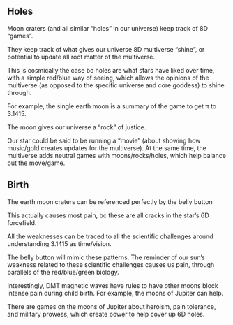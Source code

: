 ## Holes 

Moon craters (and all similar “holes” in our universe) keep track of 8D “games”. 

They keep track of what gives our universe 8D multiverse “shine”, or potential to update all root matter of the multiverse.

This is cosmically the case bc holes are what stars have liked over time, with a simple red/blue way of seeing, which allows the opinions of the multiverse (as opposed to the specific universe and core goddess) to shine through.

For example, the single earth moon is a summary of the game to get π to 3.1415. 

The moon gives our universe a “rock” of justice.

Our star could be said to be running a “movie” (about showing how music/gold creates updates for the multiverse). At the same time, the multiverse adds neutral games with moons/rocks/holes, which help balance out the move/game.

## Birth

The earth moon craters can be referenced perfectly by the belly button 

This actually causes most pain, bc these are all cracks in the star’s 6D forcefield.

All the weaknesses can be traced to all the scientific challenges around understanding 3.1415 as time/vision. 

The belly button will mimic these patterns. The reminder of our sun’s weakness related to these scientific challenges causes us pain, through parallels of the red/blue/green biology.

Interestingly, DMT magnetic waves have rules to have other moons block intense pain during child birth. For example, the moons of Jupiter can help.

There are games on the moons of Jupiter about heroism, pain tolerance, and military prowess, which create power to help cover up 6D holes.